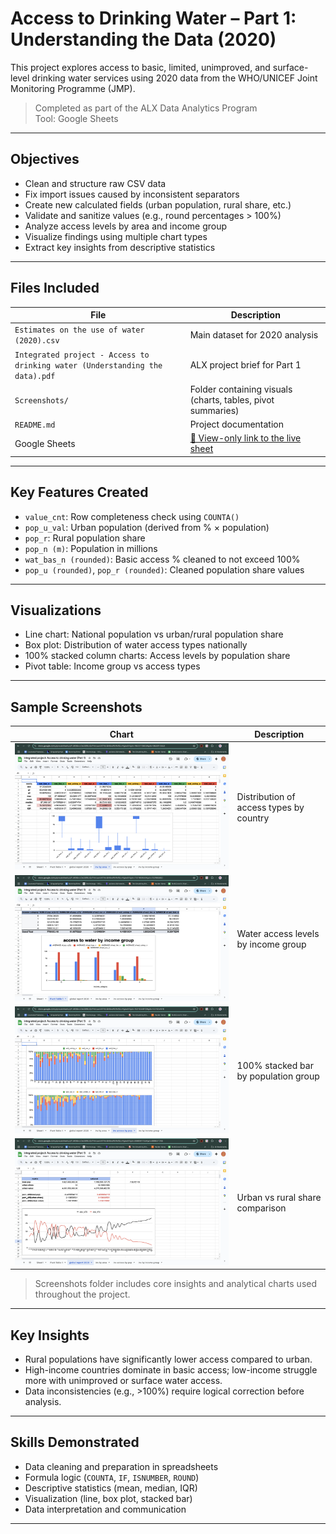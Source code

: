 # Access to Drinking Water – Part 1: Understanding the Data (2020)

This project explores access to basic, limited, unimproved, and surface-level drinking water services using 2020 data from the WHO/UNICEF Joint Monitoring Programme (JMP).

>  Completed as part of the ALX Data Analytics Program  
>  Tool: Google Sheets

---

## Objectives

- Clean and structure raw CSV data
- Fix import issues caused by inconsistent separators
- Create new calculated fields (urban population, rural share, etc.)
- Validate and sanitize values (e.g., round percentages > 100%)
- Analyze access levels by area and income group
- Visualize findings using multiple chart types
- Extract key insights from descriptive statistics

---

## Files Included

| File | Description |
|------|-------------|
| `Estimates on the use of water (2020).csv` | Main dataset for 2020 analysis |
| `Integrated project - Access to drinking water (Understanding the data).pdf` | ALX project brief for Part 1 |
| `Screenshots/` | Folder containing visuals (charts, tables, pivot summaries) |
| `README.md` | Project documentation |
| Google Sheets | [🔗 View-only link to the live sheet](https://docs.google.com/spreadsheets/d/1JKl36vU0aGSf8UQrTNrcae4i4Thtxl8rBwWkW4SLnYg/edit?usp=sharing) |

---

## Key Features Created

- `value_cnt`: Row completeness check using `COUNTA()`
- `pop_u_val`: Urban population (derived from % × population)
- `pop_r`: Rural population share
- `pop_n (m)`: Population in millions
- `wat_bas_n (rounded)`: Basic access % cleaned to not exceed 100%
- `pop_u (rounded)`, `pop_r (rounded)`: Cleaned population share values

---

## Visualizations

-  Line chart: National population vs urban/rural population share
-  Box plot: Distribution of water access types nationally
-  100% stacked column charts: Access levels by population share
-  Pivot table: Income group vs access types

---

## Sample Screenshots

| Chart | Description |
|-------|-------------|
| ![Boxplot](Screenshots/Boxplot.png) | Distribution of access types by country |
| ![IncomeGroup](Screenshots/IncomeGroup.png) | Water access levels by income group |
| ![StackedColumns](Screenshots/StackedColumns.png) | 100% stacked bar by population group |
| ![LineChart](Screenshots/LineChart.png) | Urban vs rural share comparison |

>  Screenshots folder includes core insights and analytical charts used throughout the project.

---

##  Key Insights

- Rural populations have significantly lower access compared to urban.
- High-income countries dominate in basic access; low-income struggle more with unimproved or surface water access.
- Data inconsistencies (e.g., >100%) require logical correction before analysis.

---

## Skills Demonstrated

- Data cleaning and preparation in spreadsheets
- Formula logic (`COUNTA`, `IF`, `ISNUMBER`, `ROUND`)
- Descriptive statistics (mean, median, IQR)
- Visualization (line, box plot, stacked bar)
- Data interpretation and communication

---
